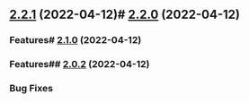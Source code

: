 

## [2.2.1](https://github.com/JergusKacmar/release-it-showcase/compare/2.2.0...2.2.1) (2022-04-12)# [2.2.0](https://github.com/JergusKacmar/release-it-showcase/compare/2.1.0...2.2.0) (2022-04-12)


### Features# [2.1.0](https://github.com/JergusKacmar/release-it-showcase/compare/2.0.2...2.1.0) (2022-04-12)


### Features## [2.0.2](https://github.com/JergusKacmar/release-it-showcase/compare/2.0.1...2.0.2) (2022-04-12)


### Bug Fixes